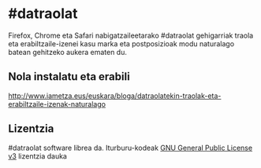 # \#datraolat

Firefox, Chrome eta Safari nabigatzaileetarako #datraolat gehigarriak traola eta erabiltzaile-izenei kasu marka eta postposizioak modu naturalago batean gehitzeko aukera ematen du. 

## Nola instalatu eta erabili

http://www.iametza.eus/euskara/bloga/datraolatekin-traolak-eta-erabiltzaile-izenak-naturalago

## Lizentzia

\#datraolat software librea da. Iturburu-kodeak [GNU General Public License v3](http://www.gnu.org/licenses/gpl.html) lizentzia dauka
